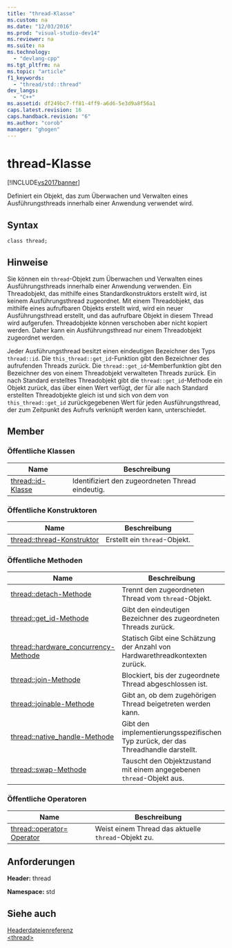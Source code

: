 ```yaml
---
title: "thread-Klasse"
ms.custom: na
ms.date: "12/03/2016"
ms.prod: "visual-studio-dev14"
ms.reviewer: na
ms.suite: na
ms.technology: 
  - "devlang-cpp"
ms.tgt_pltfrm: na
ms.topic: "article"
f1_keywords: 
  - "thread/std::thread"
dev_langs: 
  - "C++"
ms.assetid: df249bc7-ff81-4ff9-a6d6-5e3d9a8f56a1
caps.latest.revision: 16
caps.handback.revision: "6"
ms.author: "corob"
manager: "ghogen"
---
```

# thread-Klasse
[!INCLUDE[vs2017banner](../assembler/inline/includes/vs2017banner.md)]

Definiert ein Objekt, das zum Überwachen und Verwalten eines Ausführungsthreads innerhalb einer Anwendung verwendet wird.  
  
## Syntax  
  
```  
class thread;  
```  
  
## Hinweise  
 Sie können ein `thread`\-Objekt zum Überwachen und Verwalten eines Ausführungsthreads innerhalb einer Anwendung verwenden.  Ein Threadobjekt, das mithilfe eines Standardkonstruktors erstellt wird, ist keinem Ausführungsthread zugeordnet.  Mit einem Threadobjekt, das mithilfe eines aufrufbaren Objekts erstellt wird, wird ein neuer Ausführungsthread erstellt, und das aufrufbare Objekt in diesem Thread wird aufgerufen.  Threadobjekte können verschoben aber nicht kopiert werden.  Daher kann ein Ausführungsthread nur einem Threadobjekt zugeordnet werden.  
  
 Jeder Ausführungsthread besitzt einen eindeutigen Bezeichner des Typs `thread::id`.  Die `this_thread::get_id`\-Funktion gibt den Bezeichner des aufrufenden Threads zurück.  Die `thread::get_id`\-Memberfunktion gibt den Bezeichner des von einem Threadobjekt verwalteten Threads zurück.  Ein nach Standard erstelltes Threadobjekt gibt die `thread::get_id`\-Methode ein Objekt zurück, das über einen Wert verfügt, der für alle nach Standard erstellten Threadobjekte gleich ist und sich von dem von `this_thread::get_id` zurückgegebenen Wert für jeden Ausführungsthread, der zum Zeitpunkt des Aufrufs verknüpft werden kann, unterschiedet.  
  
## Member  
  
### Öffentliche Klassen  
  
|Name|**Beschreibung**|  
|----------|----------------------|  
|[thread::id\-Klasse](../Topic/thread::id%20Class.md)|Identifiziert den zugeordneten Thread eindeutig.|  
  
### Öffentliche Konstruktoren  
  
|Name|**Beschreibung**|  
|----------|----------------------|  
|[thread::thread\-Konstruktor](../Topic/thread::thread%20Constructor.md)|Erstellt ein `thread`\-Objekt.|  
  
### Öffentliche Methoden  
  
|Name|**Beschreibung**|  
|----------|----------------------|  
|[thread::detach\-Methode](../Topic/thread::detach%20Method.md)|Trennt den zugeordneten Thread vom `thread`\-Objekt.|  
|[thread::get\_id\-Methode](../Topic/thread::get_id%20Method.md)|Gibt den eindeutigen Bezeichner des zugeordneten Threads zurück.|  
|[thread::hardware\_concurrency\-Methode](../Topic/thread::hardware_concurrency%20Method.md)|Statisch  Gibt eine Schätzung der Anzahl von Hardwarethreadkontexten zurück.|  
|[thread::join\-Methode](../Topic/thread::join%20Method.md)|Blockiert, bis der zugeordnete Thread abgeschlossen ist.|  
|[thread::joinable\-Methode](../Topic/thread::joinable%20Method.md)|Gibt an, ob dem zugehörigen Thread beigetreten werden kann.|  
|[thread::native\_handle\-Methode](../Topic/thread::native_handle%20Method.md)|Gibt den implementierungsspezifischen Typ zurück, der das Threadhandle darstellt.|  
|[thread::swap\-Methode](../Topic/thread::swap%20Method.md)|Tauscht den Objektzustand mit einem angegebenen `thread`\-Objekt aus.|  
  
### Öffentliche Operatoren  
  
|Name|**Beschreibung**|  
|----------|----------------------|  
|[thread::operator\= Operator](../Topic/thread::operator=%20Operator.md)|Weist einem Thread das aktuelle `thread`\-Objekt zu.|  
  
## Anforderungen  
 **Header:** thread  
  
 **Namespace:** std  
  
## Siehe auch  
 [Headerdateienreferenz](../standard-library/cpp-standard-library-header-files.md)   
 [\<thread\>](../standard-library/thread.md)